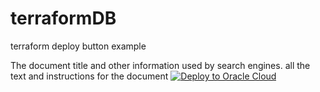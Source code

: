# terraformDB
terraform deploy button example
<html>
    <head>
        The document title and other information used by search engines.
    </head>
    <body>
        all the text and instructions for the document
                     <a 
            href="https://cloud.oracle.com/resourcemanager/stacks/create&zipUrl=https://github.com/RawanAk/terraformDB/releases/latest/download/converged-db-mkplc-freetier.zip" target="nofollow">
              <img 
            src="https://oci-resourcemanager-plugin.plugins.oci.oraclecloud.com/latest/deploy-to-oracle-cloud.svg" 
            alt="Deploy to Oracle Cloud"/>
            </a>    
        </body>

</html> 
